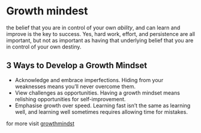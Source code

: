 # Growth mindest #
the belief that you are in control of your own *ability*, and can learn and improve is the key to success. Yes, hard work, effort, and persistence are all important, but not as important as having that underlying belief that you are in control of your own destiny.
## 3 Ways to Develop a **Growth Mindset** ##
* Acknowledge and embrace imperfections.
Hiding from your weaknesses means you’ll never overcome them.
* View challenges as opportunities.
Having a growth mindset means relishing opportunities for self-improvement.
* Emphasise growth over speed.
Learning fast isn’t the same as learning well, and learning well sometimes requires allowing time for mistakes.

for more visit [growthmindst](https://www.brainpickings.org/2014/01/29/carol-dweck-mindset/)